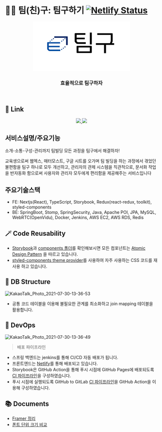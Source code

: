 # 🤼‍♂️ 팀(친)구: 팀구하기 [![Netlify Status](https://api.netlify.com/api/v1/badges/10fbd5a5-b7d9-486a-af29-1670e61ffbb5/deploy-status)](https://nifty-jepsen-f8bdc1.netlify.app/)

<div align=center>
  <img src="FE/public/logo.png" width="320px">
  <h3>효율적으로 팀구하자</h3>
</div>
<br/>

## 🧷 Link

<div align=center>
	<a href="https://github.com/team-gu/service/pulls?q=is%3Apr+">
		<img src="http://mne.tools/mne-bids/assets/GitHub.png" height="50px">
	</a>
		<a href="https://team-gu.github.io/service/develop/">
		<img src="https://res.cloudinary.com/practicaldev/image/fetch/s--A-93deMc--/c_imagga_scale,f_auto,fl_progressive,h_420,q_auto,w_1000/https://dev-to-uploads.s3.amazonaws.com/uploads/articles/or34romslob844gmmv90.png" height="50px">
	</a>
</div>

## 서비스설명/주요기능

소개-소통-구성-관리까지 팀빌딩 모든 과정을 팀구에서 해결하자!

교육생으로써 웹엑스, 매터모스트, 구글 시트를 오가며 팀 빌딩을 하는 과정에서 겪었던 불편함을 팀구 하나로 모두 개선하고, 관리자의 관제 시스템을 직관적으로, 문서화 작업을 반자동화 함으로써 사용자와 관리자 모두에게 편리함을 제공해주는 서비스입니다

## 주요기술스택

- FE: Nextjs(React), TypeScript, Storybook, Redux(react-redux, toolkit), styled-components
- BE: SpringBoot, Stomp, SpringSecurity, Java, Apache POI, JPA, MySQL, WebRTC(OpenVidu), Docker, Jenkins, AWS EC2, AWS RDS, Redis

## 🪄 Code Reusability

- [Storybook](https://team-gu.github.io/service/develop/")과 [components 폴더](https://github.com/team-gu/service/tree/develop/FE/components)를 확인해보시면 모든 컴포넌트는 [Atomic Design Pattern](https://medium.com/@janelle.wg/atomic-design-pattern-how-to-structure-your-react-application-2bb4d9ca5f97) 을 따르고 있습니다.
- [styled-components theme provider](https://github.com/team-gu/service/blob/develop/FE/styles/theme.ts)를 사용하여 자주 사용하는 CSS 코드를 재사용 하고 있습니다.

## 🧷 DB Structure

![KakaoTalk_Photo_2021-07-30-13-36-53](https://user-images.githubusercontent.com/16266103/127600975-c7523bf7-b368-42fb-906f-bdac42bd3279.png)

- 공통 코드 테이블을 이용해 불필요한 관계를 최소화하고 join mapping 테이블을 활용합니다.

## 📌 DevOps

![KakaoTalk_Photo_2021-07-30-13-36-49](https://user-images.githubusercontent.com/16266103/127600970-5d4c5b7b-b217-4036-ac78-4b492dbab210.png)

> 배포 파이프라인

- 스프링 백엔드는 jenkins를 통해 CI/CD 자동 배포가 됩니다.
- 프론트엔드는 [Netlify](https://app.netlify.com/sites/nifty-jepsen-f8bdc1/deploys)를 통해 배포되고 있습니다.
- Storybook은 GitHub Action을 통해 푸시 시점에 GitHub Pages에 배포되도록 [CI 파이프라인](https://github.com/team-gu/service/blob/develop/.github/workflows/deploy-storybook-to-gh-pages.yml)을 구성하였습니다.
- 푸시 시점에 실행되도록 GitHub to GitLab [CI 파이프라인](https://github.com/team-gu/service/blob/develop/.github/workflows/mirror-to-gitlab.yml)을 GitHub Action을 이용해 구성하였습니다.

## 📚 Documents

- [Framer 정리](https://github.com/team-gu/service/wiki/Framer)
- [폰트 단위 크기 비교](https://github.com/team-gu/service/wiki/%ED%8F%B0%ED%8A%B8-%EB%8B%A8%EC%9C%84-%ED%81%AC%EA%B8%B0-%EB%B9%84%EA%B5%90)
